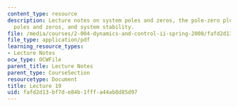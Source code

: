 ```yaml
---
content_type: resource
description: Lecture notes on system poles and zeros, the pole-zero plot, complex
  poles and zeros, and system stability.
file: /media/courses/2-004-dynamics-and-control-ii-spring-2008/fafd2d13bf7de84b1fffa44ab8d85d97_lecture_19.pdf
file_type: application/pdf
learning_resource_types:
- Lecture Notes
ocw_type: OCWFile
parent_title: Lecture Notes
parent_type: CourseSection
resourcetype: Document
title: Lecture 19
uid: fafd2d13-bf7d-e84b-1fff-a44ab8d85d97
---
```

